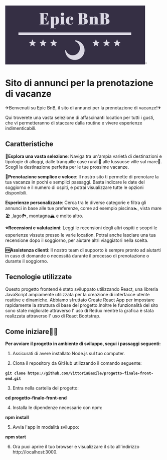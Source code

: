 ![Epic BnB Logo](./src/assets/logo_epic_bnb2.png)-

# Sito di annunci per la prenotazione di vacanze

✈Benvenuti su Epic BnB, il sito di annunci per la prenotazione di vacanze!✈

Qui troverete una vasta selezione di affascinanti location per tutti i gusti, che vi permetteranno di staccare dalla routine e vivere esperienze indimenticabili.

## Caratteristiche

**🔎Esplora una vasta selezione**: Naviga tra un'ampia varietà di destinazioni e tipologie di alloggi, dalle tranquille case rurali🏡 alle lussuose ville sul mare🌅. Scegli la destinazione perfetta per le tue prossime vacanze.

**📅Prenotazione semplice e veloce**: Il nostro sito ti permette di prenotare la tua vacanza in pochi e semplici passaggi. Basta indicare le date del soggiorno e il numero di ospiti, e potrai visualizzare tutte le opzioni disponibili.

**Esperienze personalizzate**: Cerca tra le diverse categorie e filtra gli annunci in base alle tue preferenze, come ad esempio piscina🏊, vista mare🏖 ,lago🏞, montagna🏔 e molto altro.

**⭐Recensioni e valutazioni**: Leggi le recensioni degli altri ospiti e scopri le esperienze vissute presso le varie location. Potrai anche lasciare una tua recensione dopo il soggiorno, per aiutare altri viaggiatori nella scelta.

**🆘Assistenza clienti**: Il nostro team di supporto è sempre pronto ad aiutarti in caso di domande o necessità durante il processo di prenotazione o durante il soggiorno.

## Tecnologie utilizzate

Questo progetto frontend è stato sviluppato utilizzando React, una libreria JavaScript ampiamente utilizzata per la creazione di interfacce utente reattive e dinamiche. Abbiamo sfruttato Create React App per impostare rapidamente la struttura di base del progetto.Inoltre le funzionalità del sito sono state migliorate attraverso l' uso di Redux mentre la grafica è stata realizzata attraverso l' uso di React Bootstrap.

## Come iniziare👨‍💻

**Per avviare il progetto in ambiente di sviluppo, segui i passaggi seguenti:**

1.  Assicurati di avere installato Node.js sul tuo computer.

2.  Clona il repository da GitHub utilizzando il comando seguente:

**`git clone https://github.com/VittoriaBasile/progetto-finale-front-end.git`**

3.  Entra nella cartella del progetto:

**cd progetto-finale-front-end**

4.  Installa le dipendenze necessarie con npm:

**npm install**

5.  Avvia l'app in modalità sviluppo:

**npm start**

6.  Ora puoi aprire il tuo browser e visualizzare il sito all'indirizzo http://localhost:3000.
